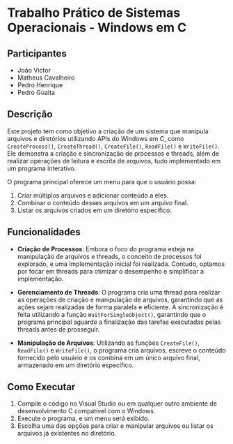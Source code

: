 # Trabalho Prático de Sistemas Operacionais - Windows em C

## Participantes

- João Victor
- Matheus Cavalheiro
- Pedro Henrique
- Pedro Guaita

## Descrição

Este projeto tem como objetivo a criação de um sistema que manipula arquivos e diretórios utilizando APIs do Windows em C, como `CreateProcess()`, `CreateThread()`, `CreateFile()`, `ReadFile()` e `WriteFile()`. Ele demonstra a criação e sincronização de processos e threads, além de realizar operações de leitura e escrita de arquivos, tudo implementado em um programa interativo.

O programa principal oferece um menu para que o usuário possa:
1. Criar múltiplos arquivos e adicionar conteúdo a eles.
2. Combinar o conteúdo desses arquivos em um arquivo final.
3. Listar os arquivos criados em um diretório específico.

## Funcionalidades

- **Criação de Processos**: Embora o foco do programa esteja na manipulação de arquivos e threads, o conceito de processos foi explorado, e uma implementação inicial foi realizada. Contudo, optamos por focar em threads para otimizar o desempenho e simplificar a implementação.
  
- **Gerenciamento de Threads**: O programa cria uma thread para realizar as operações de criação e manipulação de arquivos, garantindo que as ações sejam realizadas de forma paralela e eficiente. A sincronização é feita utilizando a função `WaitForSingleObject()`, garantindo que o programa principal aguarde a finalização das tarefas executadas pelas threads antes de prosseguir.

- **Manipulação de Arquivos**: Utilizando as funções `CreateFile()`, `ReadFile()` e `WriteFile()`, o programa cria arquivos, escreve o conteúdo fornecido pelo usuário e os combina em um único arquivo final, armazenado em um diretório específico.

## Como Executar

1. Compile o código no Visual Studio ou em qualquer outro ambiente de desenvolvimento C compatível com o Windows.
2. Execute o programa, e um menu será exibido.
3. Escolha uma das opções para criar e manipular arquivos ou listar os arquivos já existentes no diretório.
